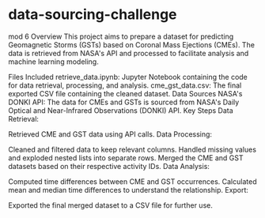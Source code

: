 # data-sourcing-challenge
mod 6
Overview
This project aims to prepare a dataset for predicting Geomagnetic Storms (GSTs) based on Coronal Mass Ejections (CMEs). The data is retrieved from NASA's API and processed to facilitate analysis and machine learning modeling.

Files Included
retrieve_data.ipynb: Jupyter Notebook containing the code for data retrieval, processing, and analysis.
cme_gst_data.csv: The final exported CSV file containing the cleaned dataset.
Data Sources
NASA's DONKI API: The data for CMEs and GSTs is sourced from NASA's Daily Optical and Near-Infrared Observations (DONKI) API.
Key Steps
Data Retrieval:

Retrieved CME and GST data using API calls.
Data Processing:

Cleaned and filtered data to keep relevant columns.
Handled missing values and exploded nested lists into separate rows.
Merged the CME and GST datasets based on their respective activity IDs.
Data Analysis:

Computed time differences between CME and GST occurrences.
Calculated mean and median time differences to understand the relationship.
Export:

Exported the final merged dataset to a CSV file for further use.
